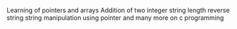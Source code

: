 Learning of pointers and arrays
Addition of two integer
string length
reverse string
string manipulation using pointer
and many more on c programming
